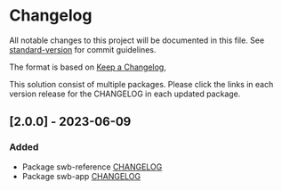 # Changelog

All notable changes to this project will be documented in this file. See [standard-version](https://github.com/conventional-changelog/standard-version) for commit guidelines.

The format is based on [Keep a Changelog](https://keepachangelog.com/en/1.0.0/),

This solution consist of multiple packages. Please click the links in each version release for the CHANGELOG in each updated package.

## [2.0.0] - 2023-06-09

### Added
- Package swb-reference [CHANGELOG](./solutions/swb-reference/CHANGELOG.md)
- Package swb-app [CHANGELOG](./solutions/swb-app/CHANGELOG.md)
